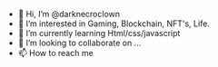 - 👋 Hi, I’m @darknecroclown
- 👀 I’m interested in Gaming, Blockchain, NFT's, Life.
- 🌱 I’m currently learning Html/css/javascript
- 💞️ I’m looking to collaborate on ...
- 📫 How to reach me 

<!---
darknecroclown/darknecroclown is a ✨ special ✨ repository because its `README.md` (this file) appears on your GitHub profile.
You can click the Preview link to take a look at your changes.
--->
